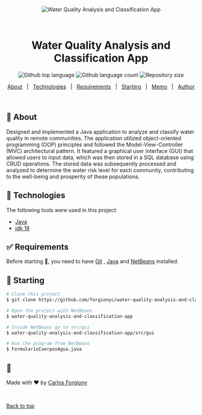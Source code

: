 <div align="center" id="top"> 
  <img src="./.github/app.gif" alt="Water Quality Analysis and Classification App" />

&#xa0;

  <!-- <a href="https://webappforstudentgrademanagement.netlify.app">Demo</a> -->
</div>

<h1 align="center">Water Quality Analysis and Classification App</h1>

<p align="center">
  <img alt="Github top language" src="https://img.shields.io/github/languages/top/forgionyc/water-quality-analysis-and-classification-app?color=56BEB8">

  <img alt="Github language count" src="https://img.shields.io/github/languages/count/forgionyc/water-quality-analysis-and-classification-app?color=56BEB8">

  <img alt="Repository size" src="https://img.shields.io/github/repo-size/forgionyc/water-quality-analysis-and-classification-app?color=56BEB8">

  <!-- <img alt="License" src="https://img.shields.io/github/license/forgionyc/water-quality-analysis-and-classification-app?color=56BEB8"> -->

  <!-- <img alt="Github issues" src="https://img.shields.io/github/issues/forgionyc/water-quality-analysis-and-classification-app?color=56BEB8" /> -->

  <!-- <img alt="Github forks" src="https://img.shields.io/github/forks/forgionyc/water-quality-analysis-and-classification-app?color=56BEB8" /> -->

  <!-- <img alt="Github stars" src="https://img.shields.io/github/stars/forgionyc/water-quality-analysis-and-classification-app?color=56BEB8" /> -->
</p>

<!-- Status -->

<!-- <h4 align="center">
	🚧  Water Quality Analysis and Classification App 🚀 Under construction...  🚧
</h4>

<hr> -->

<p align="center">
  <a href="#dart-about">About</a> &#xa0; | &#xa0; 
  <!-- <a href="#sparkles-features">Features</a> &#xa0; | &#xa0; -->
  <a href="#rocket-technologies">Technologies</a> &#xa0; | &#xa0;
  <a href="#white_check_mark-requirements">Requirements</a> &#xa0; | &#xa0;
  <a href="#checkered_flag-starting">Starting</a> &#xa0; | &#xa0;
  <a href="#memo-license">Memo</a> &#xa0; | &#xa0;
  <a href="https://github.com/forgionyc" target="_blank">Author</a>
</p>

<br>

## :dart: About

Designed and implemented a Java application to analyze and classify water quality in remote communities. The application utilized object-oriented programming (OOP) principles and followed the Model-View-Controller (MVC) architectural pattern. It featured a graphical user interface (GUI) that allowed users to input data, which was then stored in a SQL database using CRUD operations. The stored data was subsequently processed and analyzed to determine the water risk level for each community, contributing to the well-being and prosperity of these populations.

## :rocket: Technologies

The following tools were used in this project:

- [Java](https://www.java.com/es/download/)
- [jdk 18](https://www.oracle.com/java/technologies/javase/jdk18-archive-downloads.html)

## :white_check_mark: Requirements

Before starting :checkered_flag:, you need to have [Git](https://git-scm.com) , [Java](https://www.java.com/es/download/) and [NetBeans](https://netbeans.apache.org/download/nb18/index.html) installed.

## :checkered_flag: Starting

```bash
# Clone this project
$ git clone https://github.com/forgionyc/water-quality-analysis-and-classification-app

# Open the project with NetBeans
$ water-quality-analysis-and-classification-app

# Inside NetBeans go to src/gui
$ water-quality-analysis-and-classification-app/src/gui

# Run the program from NetBeans
$ FormularioCuerposAgua.java

```

## :memo:

Made with :heart: by <a href="https://github.com/forgionyc" target="_blank">Carlos Forgiony</a>

&#xa0;

<a href="#top">Back to top</a>
